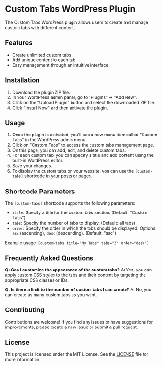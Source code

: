 # Custom Tabs WordPress Plugin

The Custom Tabs WordPress plugin allows users to create and manage custom tabs with different content.

## Features

- Create unlimited custom tabs
- Add unique content to each tab
- Easy management through an intuitive interface

## Installation

1. Download the plugin ZIP file.
2. In your WordPress admin panel, go to "Plugins" -> "Add New".
3. Click on the "Upload Plugin" button and select the downloaded ZIP file.
4. Click "Install Now" and then activate the plugin.

## Usage

1. Once the plugin is activated, you'll see a new menu item called "Custom Tabs" in the WordPress admin menu.
2. Click on "Custom Tabs" to access the custom tabs management page.
3. On this page, you can add, edit, and delete custom tabs.
4. For each custom tab, you can specify a title and add content using the built-in WordPress editor.
5. Save your changes.
6. To display the custom tabs on your website, you can use the `[custom-tabs]` shortcode in your posts or pages.

## Shortcode Parameters

The `[custom-tabs]` shortcode supports the following parameters:

- `title`: Specify a title for the custom tabs section. (Default: "Custom Tabs")
- `tabs`: Specify the number of tabs to display. (Default: all tabs)
- `order`: Specify the order in which the tabs should be displayed. Options: `asc` (ascending), `desc` (descending). (Default: "asc")

Example usage: `[custom-tabs title="My Tabs" tabs="3" order="desc"]`

## Frequently Asked Questions

**Q: Can I customize the appearance of the custom tabs?**
A: Yes, you can apply custom CSS styles to the tabs and their content by targeting the appropriate CSS classes or IDs.

**Q: Is there a limit to the number of custom tabs I can create?**
A: No, you can create as many custom tabs as you want.

## Contributing

Contributions are welcome! If you find any issues or have suggestions for improvements, please create a new issue or submit a pull request.

## License

This project is licensed under the MIT License. See the [LICENSE](LICENSE) file for more information.
